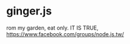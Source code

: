 ginger.js
=========
rom my garden, eat only. IT IS TRUE, https://www.facebook.com/groups/node.js.tw/
